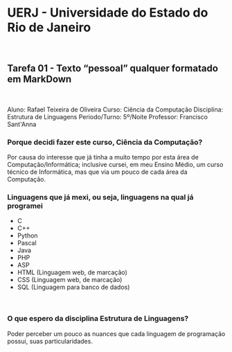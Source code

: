 # UERJ - Universidade do Estado do Rio de Janeiro
&nbsp;
## Tarefa 01 - Texto “pessoal” qualquer formatado em MarkDown
&nbsp;

Aluno: Rafael Teixeira de Oliveira
Curso: Ciência da Computação
Disciplina: Estrutura de Linguagens
Período/Turno: 5º/Noite
Professor: Francisco Sant'Anna

### Porque decidi fazer este curso, Ciência da Computação?
Por causa do interesse que já tinha a muito tempo por esta área de Computação/Informática; inclusive cursei, em meu Ensino Médio, um curso técnico de Informática, mas que via um pouco de cada área da Computação.
&nbsp;
### Linguagens que já mexi, ou seja, linguagens na qual já programei
* C
* C++
* Python
* Pascal
* Java
* PHP
* ASP
* HTML (Linguagem web, de marcação)
* CSS (Linguagem web, de marcação)
* SQL (Linguagem para banco de dados)

&nbsp;
### O que espero da disciplina Estrutura de Linguagens?

Poder perceber um pouco as nuances que cada linguagem de programação possui, suas particularidades.
